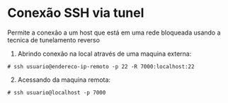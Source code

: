 # Conexão SSH via tunel

Permite a conexão a um host que está em uma rede bloqueada usando a tecnica de tunelamento reverso

1. Abrindo conexão na local através de uma maquina externa:

```
# ssh usuario@endereco-ip-remoto -p 22 -R 7000:localhost:22
```

2. Acessando da maquina remota:

```
# ssh usuario@localhost -p 7000
```

